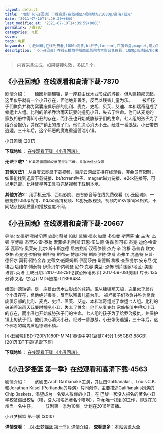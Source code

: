 ```yaml
---
layout: default
title: '电影《小丑回魂》下载资源/在线播放/视频地址/1080p/高清/蓝光'
date: "2021-07-10T14:39:59+0800"
last_modified_at: "2021-07-10T14:39:59+0800"
permalink: /7870/
categories: 电影
cover:
tags: 电影
keywords: '小丑回魂,在线免费看,1080p高清,bt种子,torrent,百度云盘,magnet,磁力链,迅雷下载资源'
description: '《小丑回魂》在线云播放手机西瓜影院吉吉影音免费看，1080p高清bd/hd未删减完整版和tc抢先枪版，mkv/mp4格式，附带bt/torrent种子、magnet/磁力链、百度云盘、网盘资源迅雷下载链接'
---
```


>内容采集生成，如果链接失效，多试几个。


## 《小丑回魂》在线观看和高清下载-7870

剧情介绍：　　缅因州德瑞镇，是一座籍由伐木业形成的城镇。但从建镇那天起，这里似乎就有一个小丑存在，但他绝非善类，反而以残害儿童为乐。 　　被坏孩子们欺负并称为窝囊废俱乐部的比利、麦克、史坦、贝芙、艾迪、本和瑞奇组成了幸运七人组。比利的弟弟乔治雨天玩耍时撞见小丑，失去了性命。他们从麦克的 家族相册中得知小丑的存在，而小丑也开始威胁孩子们的生命。七人组的孩子为了给乔治报仇，并保护镇上的孩子们，他们决心消灭小丑。经过一番激战，小丑带伤逃遁，三十年后，这个邪恶的魔鬼重返德瑞小镇。


小丑回魂 (2017)

**下载地址**： [在线观看下载 《小丑回魂》](https://www.btbtdy.me/btdy/dy11752.html) 


**无法下载?**：`如果迅雷因版权原因无法下载，关注微信公众号 `

**其他方法1**：从百度云网盘下载视频，百度云网盘支持在线观看，非会员有限制，如果能找到迅雷下载链接、bt/torrent种子、magnet磁力链接、e2dk链接等，可以用迅雷、比特彗星等工具将完整视频下载到本地。

**其他方法2**：用手机云播、西瓜影院、吉吉影音等在线免费观看《小丑回魂》，一般提供1080p高清、hd/bd高清视频、tc抢先版视频，视频为mkv或mp4格式，不同站点视频质量和播放速度不同。


## 《小丑回魂》在线观看和高清下载-20667

导演: 安德斯·穆斯切蒂 编剧: 蔡斯·帕默 凯瑞·福永 加里·多伯曼 斯蒂芬·金 主演: 杰顿·李博赫 杰里米·雷·泰勒 索菲娅·利利斯 菲恩·伍法德 俦森·雅可布 杰克·迪伦·格雷泽 瓦耶特·奥莱夫 比尔·斯卡斯加德 尼古拉斯·汉密尔顿 杰克·辛 洛根·汤普森 欧文·泰格 杰克逊·罗伯特·斯科特 斯蒂夫·博加尔特 斯图尔特·休斯 杰弗里·庞塞特 皮普·德怀尔 莫莉·阿特金森 史蒂文·威廉姆斯 伊丽莎白·桑德斯 梅根·查彭提尔 安东尼·尤埃西 哈维尔·博泰特 伊莎贝尔·内利瑟 尼尔·克容 类型: 恐怖 制片国家/地区: 美国 语言: 英语 上映日期: 2017-08-29(伦敦恐怖电影节) 2017-09-08(美国) 片长: 135分钟 又名: 它(台) IMDb链接: tt1396484

缅因州德瑞镇，是一座籍由伐木业形成的城镇。但从建镇那天起，这里似乎就有一个小丑存在，但他绝非善类，反而以残害儿童为乐。 被坏孩子们欺负并称为窝囊废俱乐部的比利、麦克、史坦、贝芙、艾迪、本和瑞奇组成了幸运七人组。比利的弟弟乔治雨天玩耍时撞见小丑，失去了性命。他们从麦克的 家族相册中得知小丑的存在，而小丑也开始威胁孩子们的生命。七人组的孩子为了给乔治报仇，并保护镇上的孩子们，他们决心消灭小丑。经过一番激战，小丑带伤逃遁，三十年后，这个邪恶的魔鬼重返德瑞小镇。


[小丑回魂][BD-720P/1080P-MP4][英语中字][豆瓣7.4分][1.55GB/3.88GB][2017][BT下载/迅雷下载]

**下载地址**： [在线观看下载 《小丑回魂》](https://www.btdx8.com/torrent/xchh_2017.html) 


## 《小丑梦摇篮 第一季》在线观看和高清下载-4563

剧情介绍：　　该剧由Zach Galifianakis主演，并且由Galifianakis 、Louis C.K. 和Jonathan Krisel (Portlandia的导演）共同创作。主要描述Galifianakis扮演的Chip Baskets，渴望成为一名受人敬仰的小丑。在 巴黎一家没人报名的著名小丑学校被踢出校后（噗，没人报名还著名个噗啊），Chip唯一找到的工作，却是在加州当一名牛仔。  　　该剧第一季为10集，计划在2016年首播。


小丑梦摇篮 第一季 (2016)

**详情查看**： [《小丑梦摇篮 第一季》详情介绍](/movie/4563/)， **查看更多**：[本站资源大全](/movie/t/all/)

